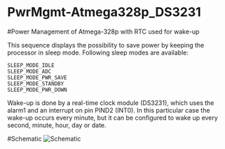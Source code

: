 # PwrMgmt-Atmega328p_DS3231

#Power Management of Atmega-328p with RTC used for wake-up

This sequence displays the possibility to save power by keeping the processor in sleep mode. Following sleep modes are available:

    SLEEP_MODE_IDLE
    SLEEP_MODE_ADC
    SLEEP_MODE_PWR_SAVE
    SLEEP_MODE_STANDBY
    SLEEP_MODE_PWR_DOWN

Wake-up is done by a real-time clock module (DS3231), which uses the alarm1 and an interrupt on pin PIND2 (INT0).
In this particular case the wake-up occurs every minute, but it can be configured to wake up every second, minute, hour, day or date.

#Schematic
![Schematic](https://user-images.githubusercontent.com/75970114/211187498-391cfca1-7548-4354-8716-05b13d682ac4.png)
